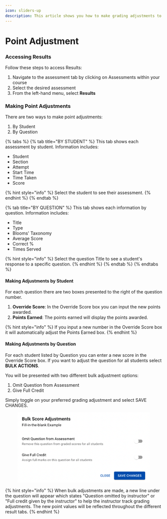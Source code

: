 ```yaml
---
icon: sliders-up
description: This article shows you how to make grading adjustments to an assessment.
---
```


# Point Adjustment

### Accessing Results

Follow these steps to access Results:

1. Navigate to the assessment tab by clicking on Assessments within your course
2. Select the desired assessment
3. From the left-hand menu, select **Results**

### Making Point Adjustments

There are two ways to make point adjustments:

1. By Student
2. By Question

{% tabs %}
{% tab title="BY STUDENT" %}
This tab shows each assessment by student. Information includes:

* Student
* Section
* Attempt
* Start Time
* Time Taken
* Score&#x20;

{% hint style="info" %}
Select the student to see their assessment.
{% endhint %}
{% endtab %}

{% tab title="BY QUESTION" %}
This tab shows each information by question. Information includes:

* Title&#x20;
* Type
* Blooms' Taxonomy
* Average Score
* Correct %
* Times Served

{% hint style="info" %}
Select the question Title to see a student's response to a specific question.
{% endhint %}
{% endtab %}
{% endtabs %}

#### Making Adjustments by Student

For each question there are two boxes presented to the right of the question number.&#x20;

1. **Override Score**: In the Override Score box you can input the new points awarded.
2. **Points Earned**: The points earned will display the points awarded.&#x20;

{% hint style="info" %}
If you input a new number in the Override Score box it will automatically adjust the Points Earned box.
{% endhint %}

#### Making Adjustments by Question

For each student listed by Question you can enter a new score in the Override Score box. If you want to adjust the question for all students select **BULK ACTIONS**.

You will be presented with two different bulk adjustment options:

1. Omit Question from Assessment
2. Give Full Credit

Simply toggle on your preferred grading adjustment and select SAVE CHANGES.

<figure><img src="../.gitbook/assets/image (1).png" alt=""><figcaption></figcaption></figure>

{% hint style="info" %}
When bulk adjustments are made, a new line under the question will appear which states "Question omitted by instructor" or "Full credit given by the instructor" to help the instructor track grading adjustments. The new point values will be reflected throughout the different result tabs.
{% endhint %}

